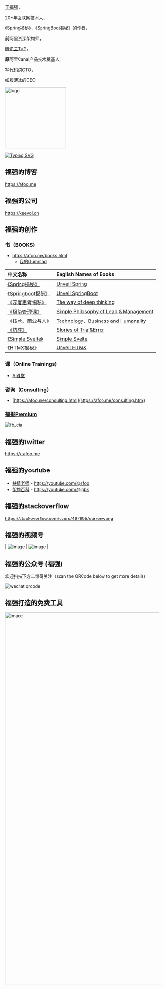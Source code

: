 [王福强](https://afoo.me)，

20+年互联网技术人，

《Spring揭秘》，《SpringBoot揭秘》的作者，

**前**阿里资深架构师，

[腾讯云TVP](https://cloud.tencent.com/tvp/175)，

**原**阿里Canal产品技术奠基人, 

写代码的CTO，

如履薄冰的CEO

<img width="200" alt="logo" src="https://user-images.githubusercontent.com/451506/131448729-ac5ee933-ffb6-4912-9708-7d3865424ac4.png">

<a href="https://keevol.cn"><img src="https://readme-typing-svg.herokuapp.com?font=Fira+Code&pause=1000&color=1720A9&width=435&lines=Keep+evolution;but+stay+with+yourself;be+who+you+are" alt="Typing SVG" /></a>

## 福强的博客
https://afoo.me


## 福强的公司 
https://keevol.cn


## 福强的创作


### 书（BOOKS)
- https://afoo.me/books.html
  - [我的Gumroad](https://store.afoo.me)

| 中文名称  | English Names of Books | 
|:-------------- |:----------------|
| [《Spring揭秘》](https://book.douban.com/subject/3897837/) | [Unveil Spring](https://book.douban.com/subject/3897837/) | 
| [《Springboot揭秘》](https://book.douban.com/subject/26808298/)| [Unveil SpringBoot](https://book.douban.com/subject/26808298/) | 
| [《深度思考揭秘》](https://store.afoo.me)| [The way of deep thinking](https://store.afoo.me) | 
| [《极简管理课》](https://store.afoo.me)| [Simple Philosophy of Lead & Management](https://store.afoo.me) | 
| [《技术、商业与人》](https://store.afoo.me)| [Technology、Business and Humanality](https://store.afoo.me) | 
| [《坑获》](https://store.afoo.me)| [Stories of Trial&Error](https://store.afoo.me) | 
| [《Simple Svelte》](https://store.afoo.me) |  [Simple Svelte](https://store.afoo.me) | 
| [《HTMX揭秘》](https://store.afoo.me/l/htmx) |  [Unveil HTMX](https://store.afoo.me/l/htmx) | 

### 课（Online Trainings)
- [AI课堂](https://edu.afoo.me/)

### 咨询（Consulting）
- [https://afoo.me/consulting.html](https://afoo.me/consulting.html)

### [福报Premium](https://wfq.gumroad.com/l/fb)
![fb_cta](https://afoo.me/images/fb_subscribe.jpg)



## 福强的twitter
<https://x.afoo.me>

## 福强的youtube

- [扶墙老师](https://www.youtube.com/c/fujohnwang) - <https://youtube.com/@afoo>
- [架构百科](https://www.youtube.com/channel/UCG4NNmSjcCQGv3T25JBlHTQ) - <https://youtube.com/@jgbk>

## 福强的stackoverflow

<https://stackoverflow.com/users/497905/darrenwang>

## 福强的视频号

| ![image](https://user-images.githubusercontent.com/451506/173383447-27b92f9a-90c7-4c30-90aa-678b83f4f202.png) | ![image](https://user-images.githubusercontent.com/451506/173383499-e9fcc8de-a5a0-4b5c-87f7-4e925b83a039.png) | 



## 福强的公众号 (**福强**)

欢迎扫描下方二维码关注（scan the QRCode below to get more details)

![wechat qrcode](https://github.com/fujohnwang/fujohnwang/assets/451506/1aadfd43-0825-4fa5-b139-864d21bfe784)


## 福强打造的免费工具

<a href="https://afoo.me/tools.html">
  <img width="1214" alt="image" src="https://github.com/fujohnwang/fujohnwang/assets/451506/5f483bbb-5e66-4aab-a862-7a6ee8a1979d">
</a>





